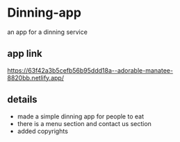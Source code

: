 # Dinning-app

an app for a dinning service

## app link

https://63f42a3b5cefb56b95ddd18a--adorable-manatee-8820bb.netlify.app/

## details

- made a simple dinning app for people to eat
- there is a menu section and contact us section
- added copyrights
